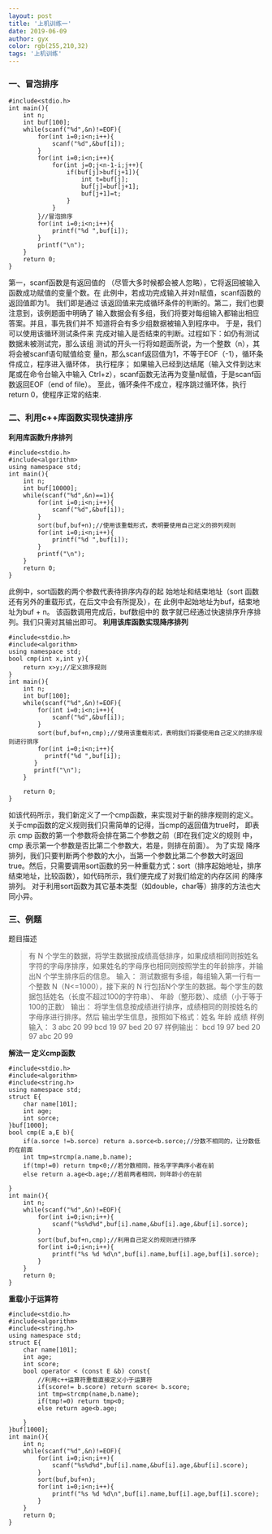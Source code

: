 ```yaml
---
layout: post
title: '上机训练一'
date: 2019-06-09
author: gyx
color: rgb(255,210,32)
tags: '上机训练'
---
```

### 一、冒泡排序
```
#include<stdio.h>
int main(){
	int n;
	int buf[100];
	while(scanf("%d",&n)!=EOF){
		for(int i=0;i<n;i++){
			scanf("%d",&buf[i]);
		}
		for(int i=0;i<n;i++){
			for(int j=0;j<n-1-i;j++){
				if(buf[j]>buf[j+1]){
					int t=buf[j];
					buf[j]=buf[j+1];
					buf[j+1]=t;
				}
			}
		}//冒泡排序
		for(int i=0;i<n;i++){
			printf("%d ",buf[i]);
		} 
		printf("\n");
	}
	return 0;
} 
```
第一，scanf函数是有返回值的 （尽管大多时候都会被人忽略），它将返回被输入函数成功赋值的变量个数。在 此例中，若成功完成输入并对n赋值，scanf函数的返回值即为1。
我们即是通过 该返回值来完成循环条件的判断的。第二，我们也要注意到，该例题面中明确了 输入数据会有多组，我们将要对每组输入都输出相应答案。并且，事先我们并不 知道将会有多少组数据被输入到程序中。
于是，我们可以使用该循环测试条件来 完成对输入是否结束的判断。过程如下：如仍有测试数据未被测试完，那么该组 测试的开头一行将如题面所说，为一个整数（n），其将会被scanf语句赋值给变 量n，那么scanf返回值为1，不等于EOF（-1），循环条件成立，程序进入循环体， 执行程序；
如果输入已经到达结尾（输入文件到达末尾或在命令台输入中输入 Ctrl+z），scanf函数无法再为变量n赋值，于是scanf函数返回EOF（end of file）。 至此，循环条件不成立，程序跳过循环体，执行return 0，使程序正常的结束.
### 二、利用c++库函数实现快速排序
**利用库函数升序排列**
```
#include<stdio.h>
#include<algorithm>
using namespace std;
int main(){
	int n;
	int buf[10000];
	while(scanf("%d",&n)==1){
		for(int i=0;i<n;i++){
			scanf("%d",&buf[i]);
		}
		sort(buf,buf+n);//使用该重载形式，表明要使用自己定义的排列规则
		for(int i=0;i<n;i++){
			printf("%d ",buf[i]);
		} 
		printf("\n");
	} 
	return 0;
} 
```
此例中，sort函数的两个参数代表待排序内存的起 始地址和结束地址（sort 函数还有另外的重载形式，在后文中会有所提及），在 此例中起始地址为buf，结束地址为buf + n。
该函数调用完成后，buf数组中的 数字就已经通过快速排序升序排列。我们只需对其输出即可。 
**利用该库函数实现降序排列**
```
#include<stdio.h>
#include<algorithm>
using namespace std;
bool cmp(int x,int y){
	return x>y;//定义排序规则 
} 
int main(){
	int n;
	int buf[100];
	while(scanf("%d",&n)!=EOF){
		for(int i=0;i<n;i++){
			scanf("%d",&buf[i]);
		}
		sort(buf,buf+n,cmp);//使用该重载形式，表明我们将要使用自己定义的排序规则进行排序
	    for(int i=0;i<n;i++){
		  printf("%d ",buf[i]);
	   } 
	   printf("\n");
	}

	return 0;
} 

```
如该代码所示，我们新定义了一个cmp函数，来实现对于新的排序规则的定义。
关于cmp函数的定义规则我们只需简单的记得，当cmp的返回值为true时， 即表示 cmp 函数的第一个参数将会排在第二个参数之前（即在我们定义的规则 中，cmp 表示第一个参数是否比第二个参数大，若是，则排在前面）。
为了实现 降序排列，我们只要判断两个参数的大小，当第一个参数比第二个参数大时返回 true。然后，只需要调用sort函数的另一种重载方式：sort（排序起始地址，排序
结束地址，比较函数），如代码所示，我们便完成了对我们给定的内存区间 的降序排列。 对于利用sort函数为其它基本类型（如double，char等）排序的方法也大同小异。

### 三、例题
题目描述
>有 N 个学生的数据，将学生数据按成绩高低排序，如果成绩相同则按姓名 字符的字母序排序，如果姓名的字母序也相同则按照学生的年龄排序，并输出N 个学生排序后的信息。 
输入：
>测试数据有多组，每组输入第一行有一个整数 N（N<=1000），接下来的 N 行包括N个学生的数据。每个学生的数据包括姓名（长度不超过100的字符串）、 年龄（整形数）、成绩（小于等于100的正数）
输出：
>将学生信息按成绩进行排序，成绩相同的则按姓名的字母序进行排序。然后 输出学生信息，按照如下格式：姓名 年龄 成绩 
样例输入：
>3 
>abc 20 99 
>bcd 19 97 
>bed 20 97 
样例输出：
>bcd 19 97 
>bed 20 97 
>abc 20 99 

**解法一 定义cmp函数**
```
#include<stdio.h>
#include<algorithm>
#include<string.h>
using namespace std;
struct E{
	char name[101];
	int age;
	int sorce;
}buf[1000];
bool cmp(E a,E b){
	if(a.sorce !=b.sorce) return a.sorce<b.sorce;//分数不相同的，让分数低的在前面
	int tmp=strcmp(a.name,b.name);
	if(tmp!=0) return tmp<0;//若分数相同，按名字字典序小者在前
	else return a.age<b.age;//若前两者相同，则年龄小的在前
	 
}
int main(){
	int n;
	while(scanf("%d",&n)!=EOF){
		for(int i=0;i<n;i++){
			scanf("%s%d%d",buf[i].name,&buf[i].age,&buf[i].sorce);
		}
		sort(buf,buf+n,cmp);//利用自己定义的规则进行排序
		for(int i=0;i<n;i++){
			printf("%s %d %d\n",buf[i].name,buf[i].age,buf[i].sorce); 
		} 
	}
	return 0;
} 
```
**重载小于运算符**
```
#include<stdio.h>
#include<algorithm>
#include<string.h>
using namespace std;
struct E{
	char name[101];
	int age;
	int score;
	bool operator < (const E &b) const{
		//利用c++运算符重载直接定义小于运算符
		if(score!= b.score) return score< b.score;
		int tmp=strcmp(name,b.name);
		if(tmp!=0) return tmp<0;
		else return age<b.age; 
	
	}
}buf[1000];
int main(){
	int n;
	while(scanf("%d",&n)!=EOF){
		for(int i=0;i<n;i++){
			scanf("%s%d%d",buf[i].name,&buf[i].age,&buf[i].score);
		}
		sort(buf,buf+n);
		for(int i=0;i<n;i++){
			printf("%s %d %d\n",buf[i].name,buf[i].age,buf[i].score);
		}
	}
	return 0;
}
```